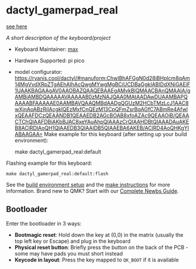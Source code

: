 # dactyl_gamerpad_real

[see here](https://i.imgur.com/0sC9C9m.png)

*A short description of the keyboard/project*

* Keyboard Maintainer: [max](https://github.com/toxithot)
* Hardware Supported: pi pico
* model configurator:  https://ryanis.cool/dactyl/#manuform:ChwIBhAFGgN0d28iBHplcm8qAm14MgVvdXRpZTgAEhAIhAcQwgMYwgMgBCiUCDBaGgkIABIDdXNiGAEiF1UAAKBAGAAgAV0AAOBAZQAAQEBAAEgAMvkBlQMAACBAnQMAAIA/gAMBiAMBDQAAAAAVAAAAAB0zMzNAJQAA0MAtAADAwDUAAMBAPQAAAABFAAAAAE0AAMBAVQAAQMBdAADgQGUzM2HCbTMzLcJ1AAC8wXjnAoABzRiIAcgklQEzMxfCnQEzM13CpQFmZsrBqAGfC7ABmRe4AfwlxQEAAFDCzQEAANDB1QEAAEDB2AGcBOAB8xfoAZAc9QEAAOjB/QEAACTChQIAAFDBiAKbBJAC8xeYAuAhpQIAAAzCrQIAAHDBtQIAAADAuAKEB8AClRDIAoQH1QIAAEDB3QIAAIDB5QIAAEBA6AKEB/AClRD4AoQHKgYIABAAGAA=
Make example for this keyboard (after setting up your build environment):

    make dactyl_gamerpad_real:default

Flashing example for this keyboard:

    make dactyl_gamerpad_real:default:flash

See the [build environment setup](https://docs.qmk.fm/#/getting_started_build_tools) and the [make instructions](https://docs.qmk.fm/#/getting_started_make_guide) for more information. Brand new to QMK? Start with our [Complete Newbs Guide](https://docs.qmk.fm/#/newbs).

## Bootloader

Enter the bootloader in 3 ways:

* **Bootmagic reset**: Hold down the key at (0,0) in the matrix (usually the top left key or Escape) and plug in the keyboard
* **Physical reset button**: Briefly press the button on the back of the PCB - some may have pads you must short instead
* **Keycode in layout**: Press the key mapped to `QK_BOOT` if it is available
